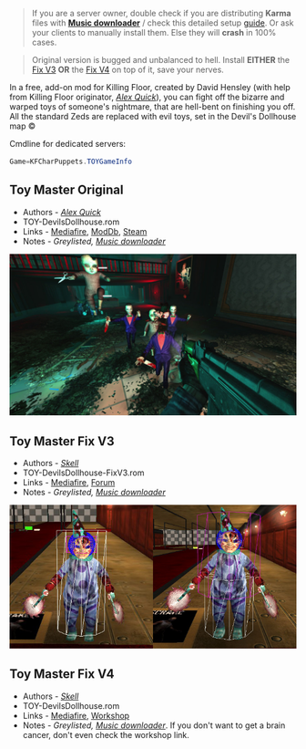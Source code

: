 [Music downloader]: <https://forums.tripwireinteractive.com/index.php?threads/mutator-music-downloader.101249/> 'music downloader'

> If you are a server owner, double check if you are distributing **Karma** files with **[Music downloader]** / check this detailed setup [guide](https://steamcommunity.com/sharedfiles/filedetails/?id=2885998191). Or ask your clients to manually install them. Else they will **crash** in 100% cases.

> Original version is bugged and unbalanced to hell. Install **EITHER** the [Fix V3](#toy-master-fix-v3) **OR** the [Fix V4](#toy-master-fix-v4) on top of it, save your nerves.

In a free, add-on mod for Killing Floor, created by David Hensley (with help from Killing Floor originator, [*Alex Quick*](./tech/Links.md#KF_Alex)), you can fight off the bizarre and warped toys of someone's nightmare, that are hell-bent on finishing you off. All the standard Zeds are replaced with evil toys, set in the Devil's Dollhouse map ©

Cmdline for dedicated servers:

```java
Game=KFCharPuppets.TOYGameInfo
```

## Toy Master Original

* Authors - [*Alex Quick*](./tech/Links.md#KF_Alex)
* TOY-DevilsDollhouse.rom
* Links - [Mediafire](<https://www.mediafire.com/file/lpu8z96zdlgr2en/ToyMaster.zip/file>), [ModDb](<https://www.moddb.com/mods/toy-master>), [Steam](<https://store.steampowered.com/app/326960/Killing_Floor__Toy_Master/>)
* Notes - *Greylisted, [Music downloader]*

![IMG](./images/toy_DevilsDollhouse.jpeg)

## Toy Master Fix V3

* Authors - [*Skell*](./tech/Links.md#Skell)
* TOY-DevilsDollhouse-FixV3.rom
* Links - [Mediafire](<https://www.mediafire.com/file/47aa66d8h8q68a6/Toy_Master_Fix_V3.zip/file>), [Forum](<https://forums.tripwireinteractive.com/index.php?threads/killing-floor-toy-master-bugs-and-fixes.104461/>)
* Notes - *Greylisted, [Music downloader]*

![IMG](./images/toy_DevilsDollhouseFix.png)

## Toy Master Fix V4

* Authors - [*Skell*](./tech/Links.md#Skell)
* TOY-DevilsDollhouse.rom
* Links - [Mediafire](<https://www.mediafire.com/file/ish48ujyff1mryc/Toy+Master+Fix+V4.zip/file>), [Workshop](<https://steamcommunity.com/sharedfiles/filedetails/?id=1707277817>)
* Notes - *Greylisted, [Music downloader]*. If you don't want to get a brain cancer, don't even check the workshop link.
